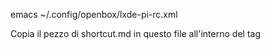 emacs ~/.config/openbox/lxde-pi-rc.xml

Copia il pezzo di shortcut.md in questo file all'interno del tag </keyboard>
